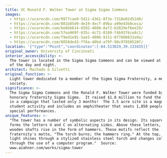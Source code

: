 ```yaml
---
title: UC Ronald F. Walker Tower at Sigma Sigma Commons
images:
  - https://ucarecdn.com/9977cae9-5d11-4361-8f3e-7318e02d52d0/
  - https://ucarecdn.com/881b85d9-de19-4ecf-89ba-a99e43b0ceca/
  - https://ucarecdn.com/6e6bb614-6502-4608-8af2-b2829ef6ee29/
  - https://ucarecdn.com/57ea969f-635c-4c71-8189-f4b92f6ce8c1/
  - https://ucarecdn.com/f9ed1e91-5ae5-4906-9151-077880833a9a/
  - https://ucarecdn.com/0858de43-ff6a-48bd-a79f-98c97850528f/
location: '{"type":"Point","coordinates":[-84.513029,39.133435]}'
original_owner: University of Cincinnati
interior_accessibility: >-
  The tower is located in the Sigma Sigma Commons and can be viewed at all times
  of the day and night.
architect: Machado & Silvetti
original_function: >-
  Light tower dedicated to a member of the Sigma Sigma Fraternity, a men's honor
  society.
significance: >-
  The Sigma Sigma Commons and the Ronald F. Walker Tower were funded by the
  honorary fraternity Sigma Sigma.  It raised $1.8 million to fund the project
  in a campaign that lasted only 3 months!  The 3.5 acre site is a magnet for
  student activity and includes an amphitheater that seats 1,850 people for
  special performances.
unique_features: >-
  "The tower has a number of symbolic aspects in its design. Its square base
  forms the letters U and C on alternating sides. Above these letters, the main
  wooden shafts rise in the form of hammers. These motifs reflect the
  fraternity's motto, "The torch burns; the hammers ring." At the top, a beam of
  light shines through a stylized stainless steel torch and changes colors
  through the use of a computer program."  Source:
  www.azahner.com/works/sigma-tower
---
```

